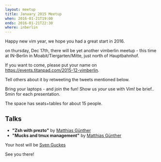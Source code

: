 ```yaml
---
layout: meetup
title: January 2015 Meetup
when: 2016-01-21T19:00
ends: 2016-01-21T22:30
where: inberlin
---
```


Happy new vim year, we hope you had a great start in 2016.

on thursday, Dec 17th, there will be yet another vimberlin meetup - this time at IN-Berlin in Moabit/Tiergarten/Mitte,
just north of Hauptbahnhof.


If you want to come, please put your name on <https://events.titanpad.com/2015-12-vimberlin>.


Tell others about it by retweeting the tweets mentioned below.


Bring your laptops - and join the fun! Show us *your* use with Vim!  be brief.. 5min for each presentation.

The space has seats+tables for about 15 people.


## Talks

- **"Zsh with prezto"** by [Matthias Günther](https://twitter.com/wikimatze)
- **"Mucks and tmux management"** by [Matthias Günther](https://twitter.com/wikimatze)


Your host will be [Sven Guckes](www.guckes.net)

See you there!


